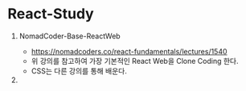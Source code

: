 # React-Study

1. NomadCoder-Base-ReactWeb
    - https://nomadcoders.co/react-fundamentals/lectures/1540
    - 위 강의를 참고하여 가장 기본적인 React Web을 Clone Coding 한다.
    - CSS는 다른 강의를 통해 배운다.

2. 